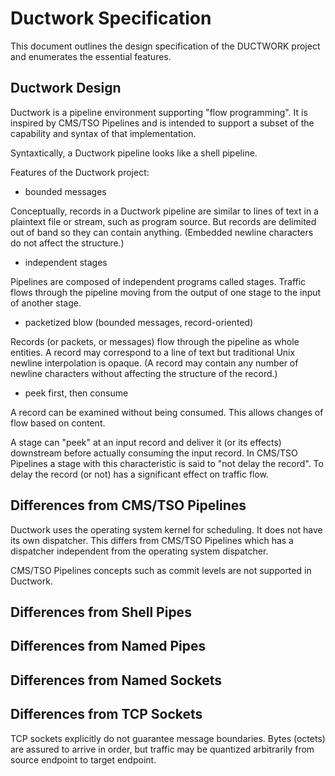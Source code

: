 # Ductwork Specification

This document outlines the design specification of
the DUCTWORK project and enumerates the essential features.

## Ductwork Design

Ductwork is a pipeline environment supporting "flow programming".
It is inspired by CMS/TSO Pipelines and is intended to support
a subset of the capability and syntax of that implementation.

Syntaxtically, a Ductwork pipeline looks like a shell pipeline.

Features of the Ductwork project:

* bounded messages

Conceptually, records in a Ductwork pipeline are similar to lines of text
in a plaintext file or stream, such as program source. But records are
delimited out of band so they can contain anything. (Embedded newline characters
do not affect the structure.)

* independent stages

Pipelines are composed of independent programs called stages.
Traffic flows through the pipeline moving from the output of one stage
to the input of another stage.

* packetized blow (bounded messages, record-oriented)

Records (or packets, or messages) flow through the pipeline
as whole entities. A record may correspond to a line of text
but traditional Unix newline interpolation is opaque.
(A record may contain any number of newline characters
without affecting the structure of the record.)

* peek first, then consume

A record can be examined without being consumed.
This allows changes of flow based on content.

A stage can "peek" at an input record and deliver it (or its effects)
downstream before actually consuming the input record. In CMS/TSO Pipelines
a stage with this characteristic is said to "not delay the record".
To delay the record (or not) has a significant effect on traffic flow.


## Differences from CMS/TSO Pipelines

Ductwork uses the operating system kernel for scheduling.
It does not have its own dispatcher. This differs from CMS/TSO Pipelines
which has a dispatcher independent from the operating system dispatcher.

CMS/TSO Pipelines concepts such as commit levels are not supported in Ductwork.

## Differences from Shell Pipes


## Differences from Named Pipes


## Differences from Named Sockets


## Differences from TCP Sockets

TCP sockets explicitly do not guarantee message boundaries.
Bytes (octets) are assured to arrive in order, but traffic may be
quantized arbitrarily from source endpoint to target endpoint.










